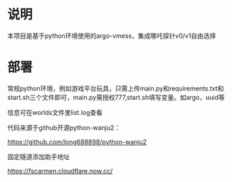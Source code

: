 # 说明

本项目是基于python环境使用的argo-vmess，集成哪吒探针v0/v1自由选择

# 部署

常规python环境，例如游戏平台玩具，只需上传main.py和requirements.txt和start.sh三个文件即可，main.py需授权777,start.sh填写变量。如argo，uuid等

信息可在worlds文件里list.log查看

代码来源于github开源python-wanju2：

https://github.com/long688898/python-wanju2

固定隧道添加助手地址

https://fscarmen.cloudflare.now.cc/
